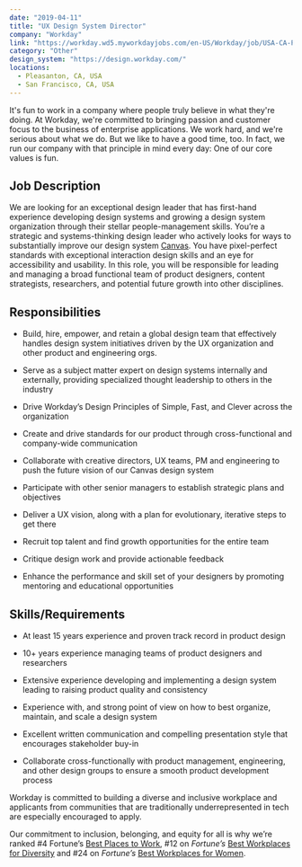 ```yaml
---
date: "2019-04-11"
title: "UX Design System Director"
company: "Workday"
link: "https://workday.wd5.myworkdayjobs.com/en-US/Workday/job/USA-CA-Pleasanton/UX-Design-System-Director_JR-34610"
category: "Other"
design_system: "https://design.workday.com/"
locations:
  - Pleasanton, CA, USA
  - San Francisco, CA, USA
---
```



It's fun to work in a company where people truly believe in what they're doing. At Workday, we're committed to bringing passion and customer focus to the business of enterprise applications. We work hard, and we're serious about what we do. But we like to have a good time, too. In fact, we run our company with that principle in mind every day: One of our core values is fun.

## Job Description

We are looking for an exceptional design leader that has first-hand experience developing design systems and growing a design system organization through their stellar people-management skills. You’re a strategic and systems-thinking design leader who actively looks for ways to substantially improve our design system [Canvas](https://design.workday.com/). You have pixel-perfect standards with exceptional interaction design skills and an eye for accessibility and usability. In this role, you will be responsible for leading and managing a broad functional team of product designers, content strategists, researchers, and potential future growth into other disciplines.  

## Responsibilities

-   Build, hire, empower, and retain a global design team that effectively handles design system initiatives driven by the UX organization and other product and engineering orgs.
    
-   Serve as a subject matter expert on design systems internally and externally, providing specialized thought leadership to others in the industry
    
-   Drive Workday’s Design Principles of Simple, Fast, and Clever across the organization
    
-   Create and drive standards for our product through cross-functional and company-wide communication
    
-   Collaborate with creative directors, UX teams, PM and engineering to push the future vision of our Canvas design system
    
-   Participate with other senior managers to establish strategic plans and objectives
    
-   Deliver a UX vision, along with a plan for evolutionary, iterative steps to get there
    
-   Recruit top talent and find growth opportunities for the entire team
    
-   Critique design work and provide actionable feedback
    
-   Enhance the performance and skill set of your designers by promoting mentoring and educational opportunities
    

## Skills/Requirements

-   At least 15 years experience and proven track record in product design
    
-   10+ years experience managing teams of product designers and researchers
    
-   Extensive experience developing and implementing a design system leading to raising product quality and consistency
    
-   Experience with, and strong point of view on how to best organize, maintain, and scale a design system
    
-   Excellent written communication and compelling presentation style that encourages stakeholder buy-in
    
-   Collaborate cross-functionally with product management, engineering, and other design groups to ensure a smooth product development process
    

Workday is committed to building a diverse and inclusive workplace and applicants from communities that are traditionally underrepresented in tech are especially encouraged to apply.

Our commitment to inclusion, belonging, and equity for all is why we’re ranked #4 Fortune’s [Best Places to Work](http://fortune.com/2019/02/14/best-companies-workday-diversity/), #12 on _Fortune’s_  [Best Workplaces for Diversity](http://fortune.com/best-workplaces-for-diversity/workday-12/)  and #24 on _Fortune’s_  [Best Workplaces for Women](http://fortune.com/best-workplaces-for-women/workday-24/).